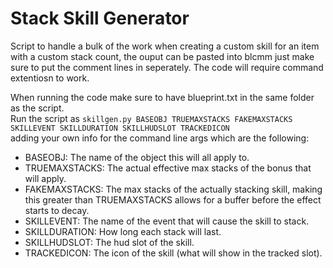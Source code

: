 # Stack Skill Generator
Script to handle a bulk of the work when creating a custom skill for an item with a custom stack count, the ouput can be pasted into blcmm just make sure to put the comment lines in seperately.
The code will require command extentiosn to work.

When running the code make sure to have blueprint.txt in the same folder as the script.<br/>
Run the script as `skillgen.py BASEOBJ TRUEMAXSTACKS FAKEMAXSTACKS SKILLEVENT SKILLDURATION SKILLHUDSLOT TRACKEDICON` <br/>adding your own info for the command line args which are the following:
 - BASEOBJ: The name of the object this will all apply to.
 - TRUEMAXSTACKS: The actual effective max stacks of the bonus that will apply.
 - FAKEMAXSTACKS: The max stacks of the actually stacking skill, making this greater than TRUEMAXSTACKS allows for a buffer before the effect starts to decay.
 - SKILLEVENT: The name of the event that will cause the skill to stack.
 - SKILLDURATION: How long each stack will last.
 - SKILLHUDSLOT: The hud slot of the skill.
 - TRACKEDICON: The icon of the skill (what will show in the tracked slot).
